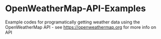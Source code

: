 # OpenWeatherMap-API-Examples

Example codes for programatically getting weather data using the OpenWeatherMap API - see https://openweathermap.org for more info on API
